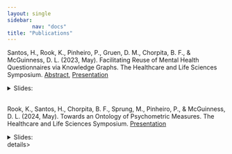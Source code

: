 ```yaml
---
layout: single
sidebar:
        nav: "docs"
title: "Publications"
---
```


Santos, H., Rook, K., Pinheiro, P., Gruen, D. M., Chorpita, B. F., & McGuinness, D. L. (2023, May). Facilitating Reuse of Mental Health Questionnaires via Knowledge Graphs. The Healthcare and Life Sciences Symposium. [Abstract](https://dspace.rpi.edu/handle/20.500.13015/6626), [Presentation](https://dspace.rpi.edu/bitstream/handle/20.500.13015/6626/HCLS%20%40KGC-23%20-%20Facilitating%20Reuse%20of%20Mental%20Health%20Questionnaires%20via%20Knowledge%20Graphs.pdf?sequence=1&isAllowed=y)
<details>
        <summary>Slides:</summary>
        <iframe src="https://docs.google.com/presentation/d/e/2PACX-1vQRujFbRfEkRZfN_BzW3uiS66x765rI96YHkmuxCuZBSuGBaVAKMyITO6KI4DEl5P-iJh7950dRlkXw/embed?start=false&loop=false&delayms=60000" frameborder="0" width="960" height="569" allowfullscreen="true" mozallowfullscreen="true" webkitallowfullscreen="true"></iframe>
</details>
<br>

Rook, K., Santos, H., Chorpita, B. F., Sprung, M., Pinheiro, P., & McGuinness, D. L. (2024, May). Towards an Ontology of Psychometric Measures. The Healthcare and Life Sciences Symposium. [Presentation](https://docs.google.com/presentation/d/e/2PACX-1vTXPK2uQrA7soo-lq2TC21Ov4TP4cJG3xevUCyO5CmakDj1ngbETkfeB7DtJkUZBptY7SCP-la4w02K/pub?start=false&loop=false&delayms=3000)
<details>
        <summary>Slides:</summary>
        <iframe src="https://docs.google.com/presentation/d/e/2PACX-1vTXPK2uQrA7soo-lq2TC21Ov4TP4cJG3xevUCyO5CmakDj1ngbETkfeB7DtJkUZBptY7SCP-la4w02K/embed?start=false&loop=false&delayms=60000" frameborder="0" width="960" height="569" allowfullscreen="true" mozallowfullscreen="true" webkitallowfullscreen="true"></iframe>
</details>details>



